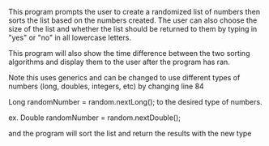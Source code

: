 This program prompts the user to create a randomized list of numbers then sorts the list based on the numbers created. The user can also choose the size of the list and whether the list should be returned to them by typing in "yes" or "no" in all lowercase letters.

This program will also show the time difference between the two sorting algorithms and display them to the user after the program has ran. 



Note this uses generics and can be changed to use different types of numbers (long, doubles, integers, etc) by changing line 84 

Long randomNumber = random.nextLong();
to the desired type of numbers.

ex. 
Double randomNumber = random.nextDouble();

and the program will sort the list and return the results with the new type
